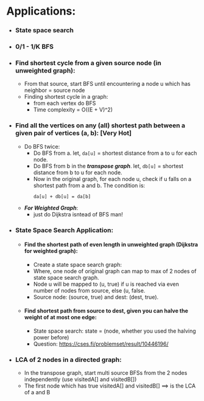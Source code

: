 # Applications:
- ### State space search
- ### 0/1 - 1/K BFS
- ### Find shortest cycle from a given source node (in unweighted graph):
  - From that source, start BFS until encountering a node u which has neighbor = source node
  - Finding shortest cycle in a graph:
    - from each vertex do BFS
    - Time complexity = O((E + V)^2)
- ### Find all the vertices on any (all) shortest path between a given pair of vertices (a, b): [Very Hot]
  - Do BFS twice:
    - Do BFS from a. let, `da[u]` = shortest distance from a to u for each node.
    - Do BFS from b in the ***transpose graph***. let, `db[u]` = shortest distance from b to u for each node.
    - Now in the original graph, for each node u, check if u falls on a shortest path from a and b. The condition is:
      ```
      da[u] + db[u] = da[b]
      ```
  - ***For Weighted Graph***:
    - just do Dijkstra isntead of BFS man!
- ### **State Space Search Application:**
  - #### Find the shortest path of even length in unweighted graph (Dijkstra for weighted graph):
    - Create a state space search graph:
    - Where, one node of original graph can map to max of 2 nodes of state space search graph.
    - Node u will be mapped to (u, true) if u is reached via even number of nodes from source, else (u, false.
    - Source node: (source, true) and dest: (dest, true).
  
  - #### Find shortest path from source to dest, given you can halve the weight of at most one edge:
    - State space search: state = (node, whether you used the halving power before)
    - Question: https://cses.fi/problemset/result/10446196/
      
- ### LCA of 2 nodes in a directed graph:
  - In the transpose graph, start multi source BFSs from the 2 nodes independently (use visitedA[] and visitedB[])
  - The first node which has true visitedA[] and visitedB[] ==> is the LCA of a and B
